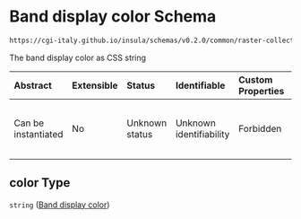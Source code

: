 # Band display color Schema

```txt
https://cgi-italy.github.io/insula/schemas/v0.2.0/common/raster-collection.schema.json#/$defs/rasterBandVisualizationConfig/properties/color
```

The band display color as CSS string

| Abstract            | Extensible | Status         | Identifiable            | Custom Properties | Additional Properties | Access Restrictions | Defined In                                                                                             |
| :------------------ | :--------- | :------------- | :---------------------- | :---------------- | :-------------------- | :------------------ | :----------------------------------------------------------------------------------------------------- |
| Can be instantiated | No         | Unknown status | Unknown identifiability | Forbidden         | Allowed               | none                | [raster-collection.schema.json\*](schemas/common/raster-collection.schema.json"open original schema") |

## color Type

`string` ([Band display color](raster-collection-defs-band-visualization-configuration-properties-band-display-color.md))
